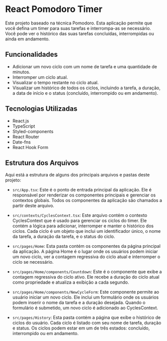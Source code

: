 # React Pomodoro Timer
Este projeto baseado na técnica Pomodoro. Esta aplicação permite que você defina um timer para suas tarefas e interrompa-as se necessário. Você pode ver o histórico das suas tarefas concluídas, interrompidas ou ainda em andamento.

## Funcionalidades
- Adicionar um novo ciclo com um nome de tarefa e uma quantidade de minutos.
- Interromper um ciclo atual.
- Visualizar o tempo restante no ciclo atual.
- Visualizar um histórico de todos os ciclos, incluindo a tarefa, a duração, a data de início e o status (concluído, interrompido ou em andamento).

## Tecnologias Utilizadas
- React.js
- TypeScript
- Styled-components
- React Router
- Date-fns
- React Hook Form

## Estrutura dos Arquivos

Aqui está a estrutura de alguns dos principais arquivos e pastas deste projeto:

- `src/App.tsx`: Este é o ponto de entrada principal da aplicação. Ele é responsável por renderizar os componentes principais e gerenciar os contextos globais. Todos os componentes da aplicação são chamados a partir deste arquivo.

- `src/contexts/CyclesContext.tsx`: Este arquivo contém o contexto CyclesContext que é usado para gerenciar os ciclos do timer. Ele contém a lógica para adicionar, interromper e manter o histórico dos ciclos. Cada ciclo é um objeto que inclui um identificador único, o nome da tarefa, a duração da tarefa, e o status do ciclo.

- `src/pages/Home`: Esta pasta contém os componentes da página principal da aplicação. A página Home é o lugar onde os usuários podem iniciar um novo ciclo, ver a contagem regressiva do ciclo atual e interromper o ciclo se necessário.

- `src/pages/Home/components/Countdown`: Este é o componente que exibe a contagem regressiva do ciclo ativo. Ele recebe a duração do ciclo atual como propriedade e atualiza a exibição a cada segundo.

- `src/pages/Home/components/NewCycleForm`: Este componente permite ao usuário iniciar um novo ciclo. Ele inclui um formulário onde os usuários podem inserir o nome da tarefa e a duração desejada. Quando o formulário é submetido, um novo ciclo é adicionado ao CyclesContext.

- `src/pages/History`: Esta pasta contém a página que exibe o histórico de ciclos do usuário. Cada ciclo é listado com seu nome de tarefa, duração e status. Os ciclos podem estar em um de três estados: concluído, interrompido ou em andamento.
